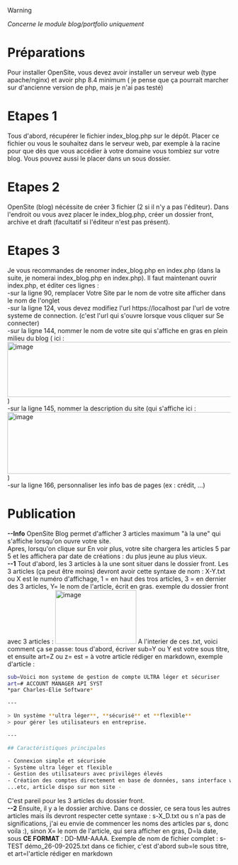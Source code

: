 >[!WARNING]
> *Concerne le module blog/portfolio uniquement*
# Préparations
  
Pour installer OpenSite, vous devez avoir installer un serveur web (type apache/nginx) et avoir php 8.4 minimum ( je pense que ça pourrait marcher sur d'ancienne version de php, mais je n'ai pas testé)

# Etapes 1
  
Tous d'abord, récupérer le fichier index_blog.php sur le dépôt. Placer ce fichier ou vous le souhaitez dans le serveur web, par exemple à la racine pour que dès que vous accédier à votre domaine vous tombiez sur votre blog. Vous pouvez aussi le placer dans un sous dossier.

# Etapes 2
  
OpenSite (blog) nécéssite de créer 3 fichier (2 si il n'y a pas l'éditeur). Dans l'endroit ou vous avez placer le index_blog.php, créer un dossier front, archive et draft (facultatif si l'éditeur n'est pas présent).

# Etapes 3
  
Je vous recommandes de renomer index_blog.php en index.php (dans la suite, je nomerai index_blog.php en index.php).
Il faut maintenant ouvrir index.php, et éditer ces lignes :  
-sur la ligne 90, remplacer Votre Site par le nom de votre site afficher dans le nom de l'onglet  
-sur la ligne 124, vous devez modifiez l'url https://localhost par l'url de votre systeme de connection. (c'est l'url qui s'ouvre lorsque vous cliquer sur Se connecter)  
-sur la ligne 144, nommer le nom de votre site qui s'affiche en gras en plein milieu du blog ( ici : <img width="511" height="124" alt="image" src="https://github.com/user-attachments/assets/ef2e0e70-42d3-41c2-a688-e26105e55f51" /> )  
-sur la ligne 145, nommer la description du site (qui s'affiche ici : <img width="535" height="139" alt="image" src="https://github.com/user-attachments/assets/dfcd26f3-02b1-4bb1-90f1-1709695df936" /> )  
-sur la ligne 166, personnaliser les info bas de pages (ex : crédit, ...)  

# Publication
  
**--Info**
OpenSite Blog permet d'afficher 3 articles maximum "à la une" qui s'affiche lorsqu'on ouvre votre site.  
Apres, lorsqu'on clique sur En voir plus, votre site chargera les articles 5 par 5 et les affichera par date de créations : du plus jeune au plus vieux.  
**--1**
Tout d'abord, les 3 articles à la une sont situer dans le dossier front. Les 3 articles (ça peut être moins) devront avoir cette syntaxe de nom : X-Y.txt ou X est le numéro d'affichage, 1 = en haut des tros articles, 3 = en dernier des 3 articles, Y= le nom de l'article, écrit en gras. exemple du dossier front avec 3 articles : <img width="183" height="121" alt="image" src="https://github.com/user-attachments/assets/506fe6d2-3773-4ef3-bed0-8f85063b8ab0" />
A l'interier de ces .txt, voici comment ça se passe: tous d'abord, écriver sub=Y ou Y est votre sous titre, et ensuite art=Z ou z= est = à votre article rédiger en markdown, exemple d'article :  
```bash
sub=Voici mon systeme de gestion de compte ULTRA léger et sécuriser
art=# ACCOUNT MANAGER API SYST  
*par Charles-Elie Software*  

---

> Un système **ultra léger**, **sécurisé** et **flexible**  
> pour gérer les utilisateurs en entreprise.

---

## Caractéristiques principales

- Connexion simple et sécurisée  
- Système ultra léger et flexible  
- Gestion des utilisateurs avec privilèges élevés  
- Création des comptes directement en base de données, sans interface web   
...etc, article dispo sur mon site -
```
C'est pareil pour les 3 articles du dossier front.  
**--2**
Ensuite, il y a le dossier archive. Dans ce dossier, ce sera tous les autres articles mais ils devront respecter cette syntaxe : s-X_D.txt ou s n'a pas de significations, j'ai eu envie de commencer les noms des articles par s, donc voila :), sinon X= le nom de l'article, qui sera afficher en gras, D=la date, sous **CE FORMAT** : DD-MM-AAAA. Exemple de nom de fichier complet : s-TEST démo_26-09-2025.txt dans ce fichier, c'est d'abord sub=le sous titre, et art=l'article rédiger en markdown

